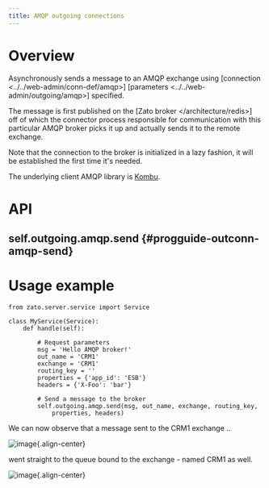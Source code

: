 ```yaml
---
title: AMQP outgoing connections
---
```


Overview
========

Asynchronously sends a message to an AMQP exchange using
[connection \<../../web-admin/conn-def/amqp\>]
[parameters \<../../web-admin/outgoing/amqp\>]
specified.

The message is first published on the [Zato broker \</architecture/redis\>]
off of which the connector process responsible for communication with this particular
AMQP broker picks it up and actually sends it to the remote exchange.

Note that the connection to the broker is initialized in a lazy fashion, it will
be established the first time it\'s needed.

The underlying client AMQP library is [Kombu](https://kombu.readthedocs.org/).

API
===

self.outgoing.amqp.send {#progguide-outconn-amqp-send}
-----------------------

Usage example
=============

``` {.python}
from zato.server.service import Service

class MyService(Service):
    def handle(self):

        # Request parameters
        msg = 'Hello AMQP broker!'
        out_name = 'CRM1'
        exchange = 'CRM1'
        routing_key = ''
        properties = {'app_id': 'ESB'}
        headers = {'X-Foo': 'bar'}

        # Send a message to the broker
        self.outgoing.amqp.send(msg, out_name, exchange, routing_key,
            properties, headers)
```

We can now observe that a message sent to the CRM1 exchange ..

![image](/gfx/progguide/outconn-amqp-exch.png){.align-center}

went straight to the queue bound to the exchange - named CRM1 as well.

![image](/gfx/progguide/outconn-amqp-queue.png){.align-center}
